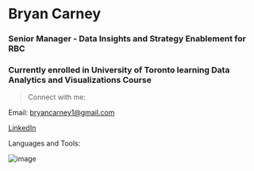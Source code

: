 # Bryan Carney

### Senior Manager - Data Insights and Strategy Enablement for RBC  

### Currently enrolled in University of Toronto learning Data Analytics and Visualizations Course 

> Connect with me:

Email: bryancarney1@gmail.com

[LinkedIn](https://www.linkedin.com/in/bryan-l-carney/)

Languages and Tools:

![image](https://github.com/user-attachments/assets/1fcc58f6-0b07-45dc-9a52-4ef89d5f3095)
